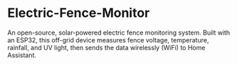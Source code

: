 # Electric-Fence-Monitor
An open-source, solar-powered electric fence monitoring system. Built with an ESP32, this off-grid device measures fence voltage, temperature, rainfall, and UV light, then sends the data wirelessly (WiFi) to Home Assistant.
